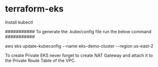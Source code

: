 # terraform-eks

Install kubectl 

########### To generate the .kube/config file run the below command  ###########

aws eks update-kubeconfig --name eks-demo-cluster --region us-east-2    


To create Private EKS never forget to create NAT Gateway and attach it to the Private Route Table of the VPC.
